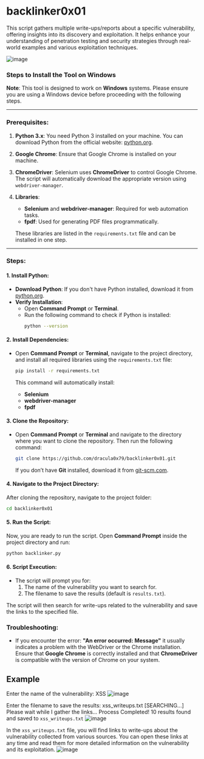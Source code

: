 # backlinker0x01                                                                                
This script gathers multiple write-ups/reports about a specific vulnerability, offering insights into its discovery and exploitation. It helps enhance your understanding of penetration testing and security strategies through real-world examples and various exploitation techniques.

![image](https://github.com/user-attachments/assets/842a3479-5c13-4f5c-aa6d-56cfddafade1)

### Steps to Install the Tool on **Windows**

**Note**: This tool is designed to work on **Windows** systems. Please ensure you are using a Windows device before proceeding with the following steps.

---

### Prerequisites:

1. **Python 3.x**: You need Python 3 installed on your machine. You can download Python from the official website: [python.org](https://www.python.org/downloads/).  
2. **Google Chrome**: Ensure that Google Chrome is installed on your machine.  
3. **ChromeDriver**: Selenium uses **ChromeDriver** to control Google Chrome. The script will automatically download the appropriate version using `webdriver-manager`.  
4. **Libraries**:  
   - **Selenium** and **webdriver-manager**: Required for web automation tasks.  
   - **fpdf**: Used for generating PDF files programmatically.  

   These libraries are listed in the `requirements.txt` file and can be installed in one step.

---

### Steps:

#### 1. Install Python:
- **Download Python**: If you don't have Python installed, download it from [python.org](https://www.python.org/downloads/).  
- **Verify Installation**:
    - Open **Command Prompt** or **Terminal**.
    - Run the following command to check if Python is installed:
      ```bash
      python --version
      ```

#### 2. Install Dependencies:
- Open **Command Prompt** or **Terminal**, navigate to the project directory, and install all required libraries using the `requirements.txt` file:
    ```bash
    pip install -r requirements.txt
    ```

    This command will automatically install:
    - **Selenium**
    - **webdriver-manager**
    - **fpdf**

#### 3. Clone the Repository:
- Open **Command Prompt** or **Terminal** and navigate to the directory where you want to clone the repository. Then run the following command:
    ```bash
    git clone https://github.com/dracula0x79/backlinker0x01.git
    ```

    If you don’t have **Git** installed, download it from [git-scm.com](https://git-scm.com/).

#### 4. Navigate to the Project Directory:
After cloning the repository, navigate to the project folder:
```bash
cd backlinker0x01
```

#### 5. Run the Script:
Now, you are ready to run the script. Open **Command Prompt** inside the project directory and run:

```bash
python backlinker.py
```

#### 6. Script Execution:
- The script will prompt you for:
  1. The name of the vulnerability you want to search for.
  2. The filename to save the results (default is `results.txt`).
  
The script will then search for write-ups related to the vulnerability and save the links to the specified file.

### Troubleshooting:
- If you encounter the error: **"An error occurred: Message"** it usually indicates a problem with the WebDriver or the Chrome installation. Ensure that **Google Chrome** is correctly installed and that **ChromeDriver** is compatible with the version of Chrome on your system.


## Example

Enter the name of the vulnerability: XSS
![image](https://github.com/user-attachments/assets/1f6b251c-508f-4311-a913-61e555ebc5b1)

Enter the filename to save the results: xss_writeups.txt
[SEARCHING...] Please wait while I gather the links...
Process Completed! 10 results found and saved to `xss_writeups.txt`
![image](https://github.com/user-attachments/assets/9eca4e1d-25e0-4cb4-8899-5aef1f277108)

In the `xss_writeups.txt` file, you will find links to write-ups about the vulnerability collected from various sources. You can open these links at any time and read them for more detailed information on the vulnerability and its exploitation.
![image](https://github.com/user-attachments/assets/ad2e1aeb-8c4b-4036-9c9b-71a8c261e98d)




